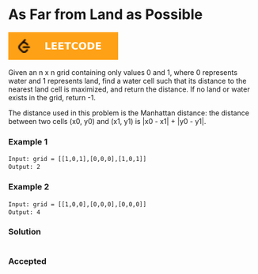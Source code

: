 # As Far from Land as Possible

[![Problem Link](../assets/lc.svg)](https://leetcode.com/problems/as-far-from-land-as-possible/)

Given an n x n grid containing only values 0 and 1, where 0 represents water and 1 represents land, find a water cell such that its distance to the nearest land cell is maximized, and return the distance. If no land or water exists in the grid, return -1.

The distance used in this problem is the Manhattan distance: the distance between two cells (x0, y0) and (x1, y1) is |x0 - x1| + |y0 - y1|.

### Example 1
```
Input: grid = [[1,0,1],[0,0,0],[1,0,1]]
Output: 2
```

### Example 2
```
Input: grid = [[1,0,0],[0,0,0],[0,0,0]]
Output: 4
```

### Solution
```cpp

```

### Accepted

